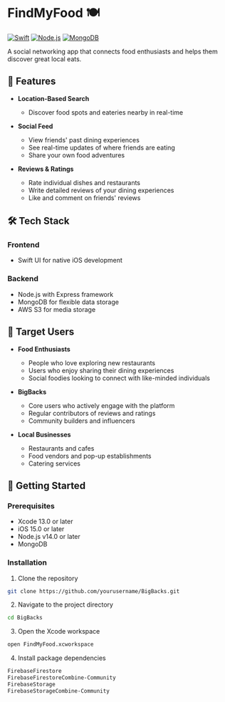 # FindMyFood 🍽️

[![Swift](https://img.shields.io/badge/Swift-UI-orange)](https://developer.apple.com/xcode/swiftui/)
[![Node.js](https://img.shields.io/badge/Node.js-Express-green)](https://nodejs.org/)
[![MongoDB](https://img.shields.io/badge/Database-MongoDB-green)](https://www.mongodb.com/)

A social networking app that connects food enthusiasts and helps them discover great local eats.

## 📱 Features

- **Location-Based Search**
  - Discover food spots and eateries nearby in real-time

- **Social Feed**
  - View friends' past dining experiences
  - See real-time updates of where friends are eating
  - Share your own food adventures

- **Reviews & Ratings**
  - Rate individual dishes and restaurants
  - Write detailed reviews of your dining experiences
  - Like and comment on friends' reviews

## 🛠️ Tech Stack

### Frontend
- Swift UI for native iOS development

### Backend
- Node.js with Express framework
- MongoDB for flexible data storage
- AWS S3 for media storage

## 👥 Target Users

- **Food Enthusiasts**
  - People who love exploring new restaurants
  - Users who enjoy sharing their dining experiences
  - Social foodies looking to connect with like-minded individuals

- **BigBacks**
  - Core users who actively engage with the platform
  - Regular contributors of reviews and ratings
  - Community builders and influencers

- **Local Businesses**
  - Restaurants and cafes
  - Food vendors and pop-up establishments
  - Catering services

## 🚀 Getting Started

### Prerequisites

- Xcode 13.0 or later
- iOS 15.0 or later
- Node.js v14.0 or later
- MongoDB

### Installation

1. Clone the repository
```bash
git clone https://github.com/yourusername/BigBacks.git
```

2. Navigate to the project directory
```bash
cd BigBacks
```

3. Open the Xcode workspace
```bash
open FindMyFood.xcworkspace
```

4. Install package dependencies
```bash
FirebaseFirestore
FirebaseFirestoreCombine-Community
FirebaseStorage
FirebaseStorageCombine-Community
```
